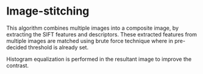 # Image-stitching

This algorithm combines multiple images into a composite image, by extracting the SIFT features and descriptors. These extracted features from multiple images are matched using brute force technique where in pre-decided threshold is already set.

Histogram equalization is performed in the resultant image to improve the contrast.
